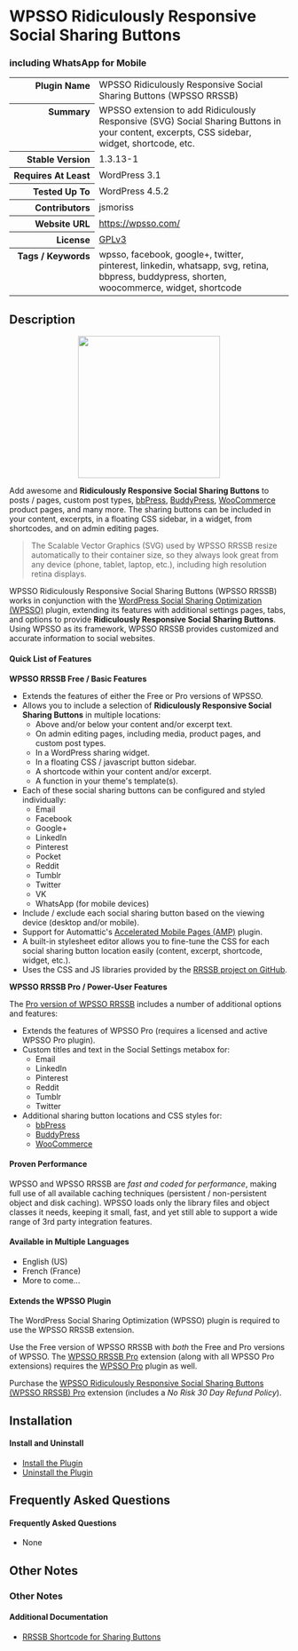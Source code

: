 <h1>WPSSO Ridiculously Responsive Social Sharing Buttons</h1><h3>including WhatsApp for Mobile</h3>

<table>
<tr><th align="right" valign="top" nowrap>Plugin Name</th><td>WPSSO Ridiculously Responsive Social Sharing Buttons (WPSSO RRSSB)</td></tr>
<tr><th align="right" valign="top" nowrap>Summary</th><td>WPSSO extension to add Ridiculously Responsive (SVG) Social Sharing Buttons in your content, excerpts, CSS sidebar, widget, shortcode, etc.</td></tr>
<tr><th align="right" valign="top" nowrap>Stable Version</th><td>1.3.13-1</td></tr>
<tr><th align="right" valign="top" nowrap>Requires At Least</th><td>WordPress 3.1</td></tr>
<tr><th align="right" valign="top" nowrap>Tested Up To</th><td>WordPress 4.5.2</td></tr>
<tr><th align="right" valign="top" nowrap>Contributors</th><td>jsmoriss</td></tr>
<tr><th align="right" valign="top" nowrap>Website URL</th><td><a href="https://wpsso.com/">https://wpsso.com/</a></td></tr>
<tr><th align="right" valign="top" nowrap>License</th><td><a href="http://www.gnu.org/licenses/gpl.txt">GPLv3</a></td></tr>
<tr><th align="right" valign="top" nowrap>Tags / Keywords</th><td>wpsso, facebook, google+, twitter, pinterest, linkedin, whatsapp, svg, retina, bbpress, buddypress, shorten, woocommerce, widget, shortcode</td></tr>
</table>

<h2>Description</h2>

<p align="center"><img src="https://surniaulula.github.io/wpsso-rrssb/assets/icon-256x256.png" width="256" height="256" /></p><p>Add awesome and <strong>Ridiculously Responsive Social Sharing Buttons</strong> to posts / pages, custom post types, <a href="https://wordpress.org/plugins/bbpress/">bbPress</a>, <a href="https://wordpress.org/plugins/buddypress/">BuddyPress</a>, <a href="https://wordpress.org/plugins/woocommerce/">WooCommerce</a> product pages, and many more. The sharing buttons can be included in your content, excerpts, in a floating CSS sidebar, in a widget, from shortcodes, and on admin editing pages.</p>

<blockquote>
<p>The Scalable Vector Graphics (SVG) used by WPSSO RRSSB resize automatically to their container size, so they always look great from any device (phone, tablet, laptop, etc.), including high resolution retina displays.</p>
</blockquote>

<p>WPSSO Ridiculously Responsive Social Sharing Buttons (WPSSO RRSSB) works in conjunction with the <a href="https://wordpress.org/plugins/wpsso/">WordPress Social Sharing Optimization (WPSSO)</a> plugin, extending its features with additional settings pages, tabs, and options to provide <strong>Ridiculously Responsive Social Sharing Buttons</strong>. Using WPSSO as its framework, WPSSO RRSSB provides customized and accurate information to social websites.</p>

<h4>Quick List of Features</h4>

<p><strong>WPSSO RRSSB Free / Basic Features</strong></p>

<ul>
<li>Extends the features of either the Free or Pro versions of WPSSO.</li>
<li>Allows you to include a selection of <strong>Ridiculously Responsive Social Sharing Buttons</strong> in multiple locations:

<ul>
<li>Above and/or below your content and/or excerpt text.</li>
<li>On admin editing pages, including media, product pages, and custom post types.</li>
<li>In a WordPress sharing widget.</li>
<li>In a floating CSS / javascript button sidebar.</li>
<li>A shortcode within your content and/or excerpt.</li>
<li>A function in your theme's template(s).</li>
</ul></li>
<li>Each of these social sharing buttons can be configured and styled individually:

<ul>
<li>Email</li>
<li>Facebook</li>
<li>Google+</li>
<li>LinkedIn</li>
<li>Pinterest</li>
<li>Pocket</li>
<li>Reddit</li>
<li>Tumblr</li>
<li>Twitter</li>
<li>VK</li>
<li>WhatsApp (for mobile devices)</li>
</ul></li>
<li>Include / exclude each social sharing button based on the viewing device (desktop and/or mobile).</li>
<li>Support for Automattic's <a href="https://wordpress.org/plugins/amp/">Accelerated Mobile Pages (AMP)</a> plugin.</li>
<li>A built-in stylesheet editor allows you to fine-tune the CSS for each social sharing button location easily (content, excerpt, shortcode, widget, etc.).</li>
<li>Uses the CSS and JS libraries provided by the <a href="https://github.com/kni-labs/rrssb">RRSSB project on GitHub</a>.</li>
</ul>

<p><strong>WPSSO RRSSB Pro / Power-User Features</strong></p>

<p>The <a href="http://wpsso.com/extend/plugins/wpsso-rrssb/">Pro version of WPSSO RRSSB</a> includes a number of additional options and features:</p>

<ul>
<li>Extends the features of WPSSO Pro (requires a licensed and active WPSSO Pro plugin).</li>
<li>Custom titles and text in the Social Settings metabox for:

<ul>
<li>Email</li>
<li>LinkedIn</li>
<li>Pinterest</li>
<li>Reddit</li>
<li>Tumblr</li>
<li>Twitter</li>
</ul></li>
<li>Additional sharing button locations and CSS styles for:

<ul>
<li><a href="https://wordpress.org/plugins/bbpress/">bbPress</a></li>
<li><a href="https://wordpress.org/plugins/buddypress/">BuddyPress</a></li>
<li><a href="https://wordpress.org/plugins/woocommerce/">WooCommerce</a></li>
</ul></li>
</ul>

<h4>Proven Performance</h4>

<p>WPSSO and WPSSO RRSSB are <em>fast and coded for performance</em>, making full use of all available caching techniques (persistent / non-persistent object and disk caching). WPSSO loads only the library files and object classes it needs, keeping it small, fast, and yet still able to support a wide range of 3rd party integration features.</p>

<h4>Available in Multiple Languages</h4>

<ul>
<li>English (US)</li>
<li>French (France)</li>
<li>More to come...</li>
</ul>

<h4>Extends the WPSSO Plugin</h4>

<p>The WordPress Social Sharing Optimization (WPSSO) plugin is required to use the WPSSO RRSSB extension.</p>

<p>Use the Free version of WPSSO RRSSB with <em>both</em> the Free and Pro versions of WPSSO. The <a href="http://wpsso.com/extend/plugins/wpsso-rrssb/">WPSSO RRSSB Pro</a> extension (along with all WPSSO Pro extensions) requires the <a href="http://wpsso.com/extend/plugins/wpsso/">WPSSO Pro</a> plugin as well.</p>

<p>Purchase the <a href="http://wpsso.com/extend/plugins/wpsso-rrssb/">WPSSO Ridiculously Responsive Social Sharing Buttons (WPSSO RRSSB) Pro</a> extension (includes a <em>No Risk 30 Day Refund Policy</em>).</p>


<h2>Installation</h2>

<h4>Install and Uninstall</h4>

<ul>
<li><a href="http://wpsso.com/codex/plugins/wpsso-rrssb/installation/install-the-plugin/">Install the Plugin</a></li>
<li><a href="http://wpsso.com/codex/plugins/wpsso-rrssb/installation/uninstall-the-plugin/">Uninstall the Plugin</a></li>
</ul>


<h2>Frequently Asked Questions</h2>

<h4>Frequently Asked Questions</h4>

<ul>
<li>None</li>
</ul>


<h2>Other Notes</h2>

<h3>Other Notes</h3>
<h4>Additional Documentation</h4>

<ul>
<li><a href="http://wpsso.com/codex/plugins/wpsso-rrssb/notes/rrssb-shortcode/">RRSSB Shortcode for Sharing Buttons</a></li>
</ul>


